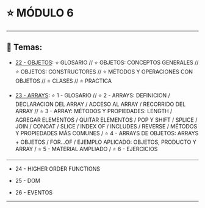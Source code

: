 # :star: MÓDULO 6

---

## :book: Temas:

- [22 - OBJETOS](https://github.com/eugenia1984/frontend-syloper/blob/main/teoria/modulo6/objetos.md): :star: GLOSARIO // :star: OBJETOS:  CONCEPTOS GENERALES //  :star: OBJETOS: CONSTRUCTORES //  :star: MÉTODOS Y OPERACIONES CON OBJETOS // :star: CLASES //  :star: PRACTICA 

- [23 - ARRAYS](https://github.com/eugenia1984/frontend-syloper/blob/main/teoria/modulo6/arrays.md): :star: 1 - GLOSARIO // :star: 2 - ARRAYS: DEFINICION / DECLARACION DEL ARRAY / ACCESO AL ARRAY / RECORRIDO DEL ARRAY // :star: 3 - ARRAY: MÉTODOS Y PROPIEDADES: LENGTH / AGREGAR ELEMENTOS / QUITAR ELEMENTOS / POP Y SHIFT / SPLICE / JOIN / CONCAT / SLICE / INDEX OF / INCLUDES / REVERSE / MÉTODOS Y PROPIEDADES MÁS COMUNES / :star: 4 - ARRAYS DE OBJETOS: ARRAYS + OBJETOS  /  FOR…OF / EJEMPLO APLICADO: OBJETOS, PRODUCTO Y ARRAY  / :star: 5 - MATERIAL AMPLIADO / :star:  6 - EJERCICIOS

--- 

- 24 - HIGHER ORDER FUNCTIONS 

- 25 - DOM 

- 26 - EVENTOS

---
